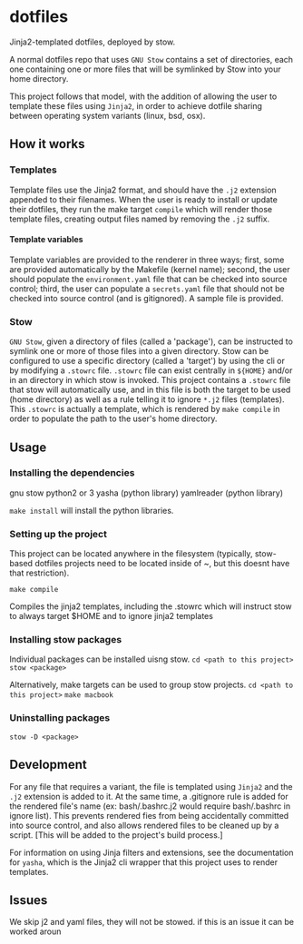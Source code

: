 # dotfiles

Jinja2-templated dotfiles, deployed by stow.

A normal dotfiles repo that uses `GNU Stow` contains a set of directories, each
one containing one or more files that will be symlinked by Stow into your 
home directory.  

This project follows that model, with the addition of allowing the user to template
these files using `Jinja2`, in order to achieve dotfile sharing between operating
system variants (linux, bsd, osx).

## How it works
### Templates
Template files use the Jinja2 format, and should have the `.j2` extension appended to 
their filenames.  When the user is ready to install or update their dotfiles, they
run the make target `compile` which will render those template files, creating output
files named by removing the `.j2` suffix.
#### Template variables
Template variables are provided to the renderer in three ways; first, some are provided
automatically by the Makefile (kernel name); second, the user should populate the
`environment.yaml` file that can be checked into source control; third, the user can populate
a `secrets.yaml` file that should not be checked into source control (and is gitignored).
A sample file is provided.

### Stow
`GNU Stow`, given a directory of files (called a 'package'), can be instructed to symlink
one or more of those files into a given directory.  Stow can be configured to use a specific directory
(called a 'target') by using the cli or by modifying a `.stowrc` file.  `.stowrc` file can exist 
centrally in `${HOME}` and/or in an directory in which stow is invoked.  This project contains 
a `.stowrc` file that stow will automatically use, and in this file is both the target to be used
(home directory) as well as a rule telling it to ignore `*.j2` files (templates).  This `.stowrc` 
is actually a template, which is rendered by `make compile` in order to populate the path to the
user's home directory.

## Usage
### Installing the dependencies
gnu stow
python2 or 3
yasha (python library)
yamlreader (python library)

`make install` will install the python libraries.

### Setting up the project
This project can be located anywhere in the filesystem (typically, stow-based dotfiles projects need to
be located inside of ~, but this doesnt have that restriction).

`make compile`

Compiles the jinja2 templates, including the .stowrc which will instruct stow to always target $HOME and to ignore jinja2 templates


### Installing stow packages
Individual packages can be installed uisng stow.
`cd <path to this project>`
`stow <package>`

Alternatively, make targets can be used to group stow projects.
`cd <path to this project>`
`make macbook`

### Uninstalling packages

`stow -D <package>`

## Development
For any file that requires a variant, the file is templated using `Jinja2` and the
`.j2` extension is added to it.  At the same time, a .gitignore rule is added for the
rendered file's name (ex: bash/.bashrc.j2 would require bash/.bashrc in ignore list).
This prevents rendered fies from being accidentally committed into source control, and also 
allows rendered files to be cleaned up by a script. [This will be added to the project's 
build process.]

For information on using Jinja filters and extensions, see the documentation for `yasha`, which is
the Jinja2 cli wrapper that this project uses to render templates.

## Issues
We skip j2 and yaml files, they will not be stowed.  if this is an issue it can be worked aroun
